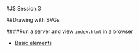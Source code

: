 #JS Session 3

##Drawing with SVGs

####Run a server and view `index.html` in a browser

 * [Basic elements](https://www.dashingd3js.com/svg-basic-shapes-and-d3js)
